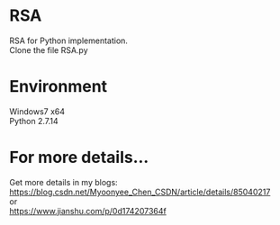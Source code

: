 # RSA  
RSA for Python implementation.  
Clone the file RSA.py

# Environment
Windows7 x64  
Python 2.7.14

# For more details...
Get more details in my blogs:  
https://blog.csdn.net/Myoonyee_Chen_CSDN/article/details/85040217  
or  
https://www.jianshu.com/p/0d174207364f
